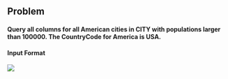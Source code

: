 ## **Problem**
#### Query all columns for all American cities in CITY with populations larger than 100000. The CountryCode for America is USA.
#### **Input Format**
![](https://s3.amazonaws.com/hr-challenge-images/8137/1449729804-f21d187d0f-CITY.jpg)
